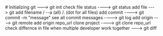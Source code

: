 #<!-- step -->
Initializing git ---> git init
check file status ----> git status
add file ---> git add filename / --a (all) /. (dot for all files)
add commit ----> git commit -m "message"
see all commit messages ----> git log
add origin ----> git remote add origin repo_url
clone project ----> git clone repo_url
check differnce in file when multiple developer work together ---> git diff
